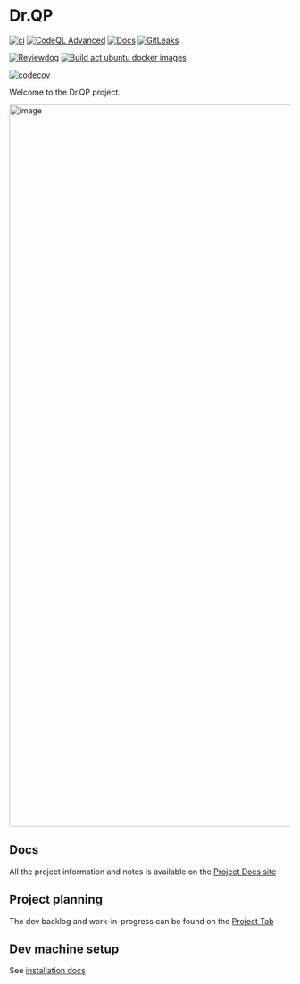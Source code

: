 # Dr.QP

[![ci](https://github.com/Dr-QP/Dr.QP/actions/workflows/ci.yml/badge.svg?branch=main)](https://github.com/Dr-QP/Dr.QP/actions/workflows/ci.yml?query=branch%3Amain)
[![CodeQL Advanced](https://github.com/Dr-QP/Dr.QP/actions/workflows/codeql.yml/badge.svg?branch=main)](https://github.com/Dr-QP/Dr.QP/actions/workflows/codeql.yml?query=branch%3Amain)
[![Docs](https://github.com/Dr-QP/Dr.QP/actions/workflows/docs.yml/badge.svg?branch=main)](https://github.com/Dr-QP/Dr.QP/actions/workflows/docs.yml?query=branch%3Amain)
[![GitLeaks](https://github.com/Dr-QP/Dr.QP/actions/workflows/gitleaks.yml/badge.svg?branch=main)](https://github.com/Dr-QP/Dr.QP/actions/workflows/gitleaks.yml?query=branch%3Amain)

[![Reviewdog](https://github.com/Dr-QP/Dr.QP/actions/workflows/reviewdog.yml/badge.svg?branch=main)](https://github.com/Dr-QP/Dr.QP/actions/workflows/reviewdog.yml?query=branch%3Amain)
[![Build act ubuntu docker images](https://github.com/Dr-QP/Dr.QP/actions/workflows/act-docker-build-image.yml/badge.svg?branch=main)](https://github.com/Dr-QP/Dr.QP/actions/workflows/act-docker-build-image.yml?query=branch%3Amain)

[![codecov](https://codecov.io/gh/Dr-QP/Dr.QP/branch/main/graph/badge.svg?token=MSNH7AK8XX)](https://app.codecov.io/gh/Dr-QP/Dr.QP/tree/main)

Welcome to the Dr.QP project.

[<img width="1295" alt="image" src="https://github.com/user-attachments/assets/95200255-e44b-45f5-b7cc-242add9f426b" />](https://drqp.readthedocs.io/en/latest/Dev/designs.html)

## Docs

All the project information and notes is available on the [Project Docs site](https://drqp.readthedocs.io/en/latest/)

## Project planning

The dev backlog and work-in-progress can be found on the [Project Tab](https://github.com/orgs/Dr-QP/projects/3)

## Dev machine setup

See [installation docs](https://drqp.readthedocs.io/en/latest/installation)
